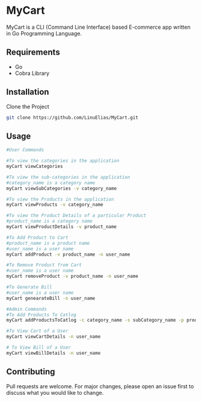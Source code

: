 # MyCart

MyCart is a CLI (Command Line Interface) based E-commerce app written in Go Programming Language.

## Requirements
* Go
* Cobra Library

## Installation

Clone the Project

```bash
git clone https://github.com/LinuElias/MyCart.git
```


## Usage

```bash
#User Commands

#To view the categories in the application
myCart viewCategories

#To view the sub-categories in the application
#category_name is a category name
myCart viewSubCategories -v category_name

#To view the Products in the application
myCart viewProducts -v category_name

#To view the Product Details of a particular Product
#product_name is a category name
myCart viewProductDetails -v product_name

#To Add Product to Cart
#product_name is a product name
#user_name is a user name
myCart addProduct -v product_name -n user_name

#To Remove Product from Cart
#user_name is a user name
myCart removeProduct -v product_name -n user_name

#To Generate Bill 
#user_name is a user name
myCart genearateBill -n user_name

#Admin Commands
#To Add Products To Catlog
myCart addProductsToCatlog -c category_name -s subCategory_name -p productName -d specification -r price

#To View Cart of a User
myCart viewCartDetails -n user_name

# To View Bill of a User
myCart viewBillDetails -n user_name

```

## Contributing
Pull requests are welcome. For major changes, please open an issue first to discuss what you would like to change.